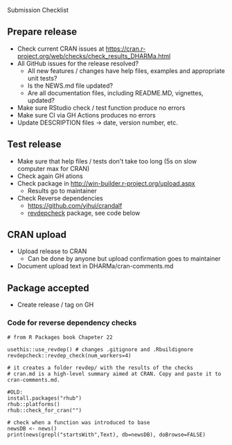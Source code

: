 Submission Checklist

## Prepare release

* Check current CRAN issues at https://cran.r-project.org/web/checks/check_results_DHARMa.html
* All GitHub issues for the release resolved?
  * All new features / changes have help files, examples and appropriate unit tests? 
  * Is the NEWS.md file updated?
  * Are all documentation files, including README.MD, vignettes, updated?
* Make sure RStudio check / test function produce no errors
* Make sure CI via GH Actions produces no errors
* Update DESCRIPTION files -> date, version number, etc.

## Test release

* Make sure that help files / tests don't take too long (5s on slow computer max for CRAN)
* Check again GH ations
* Check package in http://win-builder.r-project.org/upload.aspx
  * Results go to maintainer
* Check Reverse dependencies
  * https://github.com/yihui/crandalf
  * [revdepcheck](https://github.com/r-lib/revdepcheck) package, see code below
  
## CRAN upload

* Upload release to CRAN 
  * Can be done by anyone but upload confirmation goes to maintainer
* Document upload text in DHARMa/cran-comments.md

## Package accepted

* Create release / tag on GH



### Code for reverse dependency checks

```{r}
# from R Packages book Chapeter 22

usethis::use_revdep() # changes .gitignore and .Rbuildignore 
revdepcheck::revdep_check(num_workers=4)

# it creates a folder revdep/ with the results of the checks
# cran.md is a high-level summary aimed at CRAN. Copy and paste it to cran-comments.md.

#OLD:
install.packages("rhub")
rhub::platforms()
rhub::check_for_cran("")

# check when a function was introduced to base
newsDB <- news()
print(news(grepl("startsWith",Text), db=newsDB), doBrowse=FALSE)
```







